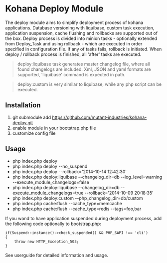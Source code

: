 Kohana Deploy Module
====================

The deploy module aims to simplify deployment process of kohana applications.
Database versioning with liquibase, custom task execution, application suspension, cache flushing
and rollbacks are supported out of the box. Deploy process is divided into minion tasks - optionally
extended from Deploy_Task and using rollback - which are executed in order specified in
configuration file. If any of tasks fails, rollback is initiated. When deploy / rollback process is finished,
all 'after' tasks are executed.

> deploy:liquibase task generates master changelog file, where all found changelogs are included.
Xml, JSON and yaml formats are supported, 'liquibase' command is expected in path.

> deploy:custom is very similar to liquibase, while any php script can be executed.

Installation
------------

1. git submodule add https://github.com/mutant-industries/kohana-deploy.git
2. enable module in your bootstrap.php file
3. customize config file

Usage
-----

- php index.php deploy
- php index.php deploy --no_suspend
- php index.php deploy --rollback='2014-10-14 12:42:30'
- php index.php deploy:liquibase --changelog_dir=db --log_level=warning --execute_module_changelogs=false
- php index.php deploy:liquibase --changelog_dir=db --execute_module_changelogs=true --rollback='2014-10-09 20:18:35'
- php index.php deploy:custom --php_changelog_dir=db/custom
- php index.php cache:flush --cache_type=memcache
- php index.php cache:flush --cache_type=redis --tags=foo,bar

If you wand to have application suspended during deployment process, add the following code
optionally to bootstrap.php:

    if(Suspend::instance()->check_suspended() && PHP_SAPI !== 'cli')
    {
        throw new HTTP_Exception_503;
    }

See userguide for detailed information and usage.
